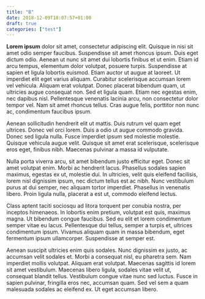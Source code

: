 ```yaml
---
title: "B"
date: 2018-12-09T18:07:57+01:00
draft: true
categories: ["test"]
---
```


**Lorem ipsum** dolor sit amet, consectetur adipiscing elit. Quisque in nisi sit amet odio semper faucibus. Suspendisse sit amet rhoncus ipsum. Duis eget dictum odio. Aenean ut nunc sit amet dui lobortis finibus et ut enim. Etiam id arcu tempus, elementum dolor volutpat, posuere turpis. Suspendisse at sapien et ligula lobortis euismod. Etiam auctor ut augue at laoreet. Ut imperdiet elit eget varius aliquam. Curabitur scelerisque accumsan lorem vel vehicula. Aliquam erat volutpat. Donec placerat bibendum quam, ut ultricies augue consequat non. Sed et ligula quam. Etiam nec egestas enim, nec dapibus nisl. Pellentesque venenatis lacinia arcu, non consectetur dolor tempor vel. Nam sit amet rhoncus tellus. Cras augue felis, porttitor non nunc ac, condimentum faucibus ipsum.

Aenean sollicitudin hendrerit elit ut mattis. Duis rutrum vel quam eget ultrices. Donec vel orci lorem. Duis a odio ut augue commodo gravida. Donec sed ligula nulla. Fusce imperdiet ipsum sed molestie molestie. Quisque vehicula augue velit. Quisque sit amet erat scelerisque, scelerisque eros eget, finibus nibh. Maecenas pulvinar a massa id vulputate.

Nulla porta viverra arcu, sit amet bibendum justo efficitur eget. Donec sit amet volutpat enim. Morbi ac hendrerit lacus. Phasellus sodales sapien maximus, egestas ex ut, molestie dui. In ultricies, velit quis eleifend facilisis, lorem nisl dignissim ipsum, nec dictum tellus est ac nibh. Nunc vestibulum purus at dui semper, nec aliquam tortor imperdiet. Phasellus in venenatis libero. Proin ligula nulla, placerat a est ut, commodo eleifend lectus.

Class aptent taciti sociosqu ad litora torquent per conubia nostra, per inceptos himenaeos. In lobortis enim pretium, volutpat est quis, maximus magna. Ut bibendum congue faucibus. Sed eu elit et lorem condimentum semper vitae eu lacus. Pellentesque dui tellus, semper a turpis et, ultrices condimentum ipsum. Vivamus aliquam quam in massa bibendum, eget fermentum ipsum ullamcorper. Suspendisse at semper est.

Aenean suscipit ultricies enim quis sodales. Nunc dignissim ex justo, ac accumsan velit sodales et. Morbi a consequat nisl, eu pharetra sem. Nam imperdiet mollis volutpat. Aliquam erat volutpat. Maecenas sagittis id lorem sit amet vestibulum. Maecenas libero ligula, sodales vitae velit ut, consequat blandit tellus. Vestibulum congue vitae nunc sed luctus. Fusce in sapien pulvinar, fringilla eros nec, accumsan quam. Sed vel sem a quam malesuada sodales ac eleifend ex. Ut eget accumsan libero.